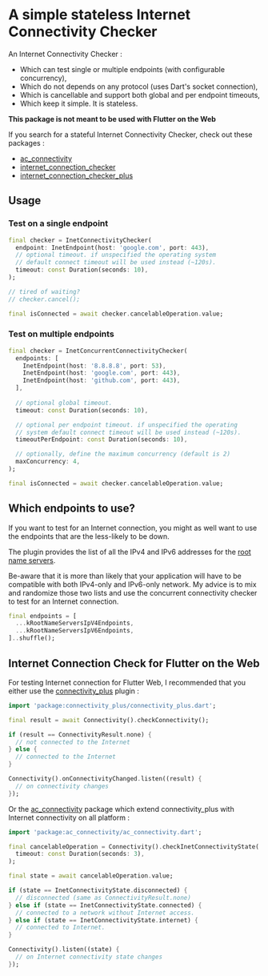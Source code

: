 # A simple stateless Internet Connectivity Checker

An Internet Connectivity Checker :
- Which can test single or multiple endpoints (with configurable concurrency),
- Which do not depends on any protocol (uses Dart's socket connection),
- Which is cancellable and support both global and per endpoint timeouts,
- Which keep it simple. It is stateless.

**This package is not meant to be used with Flutter on the Web**

If you search for a stateful Internet Connectivity Checker, check out these packages :
- [ac_connectivity](https://pub.dev/packages/ac_connectivity)
- [internet_connection_checker](https://pub.dev/packages/internet_connection_checker)
- [internet_connection_checker_plus](https://pub.dev/packages/internet_connection_checker_plus)

## Usage

### Test on a single endpoint

```dart
final checker = InetConnectivityChecker(
  endpoint: InetEndpoint(host: 'google.com', port: 443),
  // optional timeout. if unspecified the operating system 
  // default connect timeout will be used instead (~120s).
  timeout: const Duration(seconds: 10),
);

// tired of waiting?
// checker.cancel();

final isConnected = await checker.cancelableOperation.value;

```

### Test on multiple endpoints

```dart
final checker = InetConcurrentConnectivityChecker(
  endpoints: [
    InetEndpoint(host: '8.8.8.8', port: 53),
    InetEndpoint(host: 'google.com', port: 443),
    InetEndpoint(host: 'github.com', port: 443),
  ],
  
  // optional global timeout. 
  timeout: const Duration(seconds: 10),

  // optional per endpoint timeout. if unspecified the operating 
  // system default connect timeout will be used instead (~120s).
  timeoutPerEndpoint: const Duration(seconds: 10),

  // optionally, define the maximum concurrency (default is 2)
  maxConcurrency: 4,
);

final isConnected = await checker.cancelableOperation.value;
```

## Which endpoints to use?

If you want to test for an Internet connection, you might as well want to use the endpoints that are the less-likely to be down. 

The plugin provides the list of all the IPv4 and IPv6 addresses for the [root name servers](https://www.internic.net/domain/named.root). 

Be-aware that it is more than likely that your application will have to be compatible with both IPv4-only and IPv6-only network. My advice is to mix and randomize those two lists and use the concurrent connectivity checker to test for an Internet connection.

```dart
final endpoints = [
  ...kRootNameServersIpV4Endpoints,
  ...kRootNameServersIpV6Endpoints,
]..shuffle();
```

## Internet Connection Check for Flutter on the Web

For testing Internet connection for Flutter Web, I recommended that you either use the [connectivity_plus](https://pub.dev/packages/connectivity_plus) plugin :

```dart 
import 'package:connectivity_plus/connectivity_plus.dart';

final result = await Connectivity().checkConnectivity();

if (result == ConnectivityResult.none) {
  // not connected to the Internet
} else {
  // connected to the Internet
}

Connectivity().onConnectivityChanged.listen((result) {
  // on connectivity changes
});

```

Or the [ac_connectivity](https://pub.dev/packages/ac_connectivity) package which extend connectivity_plus with Internet connectivity on all platform :

```dart
import 'package:ac_connectivity/ac_connectivity.dart';

final cancelableOperation = Connectivity().checkInetConnectivityState(
  timeout: const Duration(seconds: 3),
);

final state = await cancelableOperation.value;

if (state == InetConnectivityState.disconnected) {
  // disconnected (same as ConnectivityResult.none)
} else if (state == InetConnectivityState.connected) {
  // connected to a network without Internet access.
} else if (state == InetConnectivityState.internet) {
  // connected to Internet.
}

Connectivity().listen((state) {
  // on Internet connectivity state changes
});
```